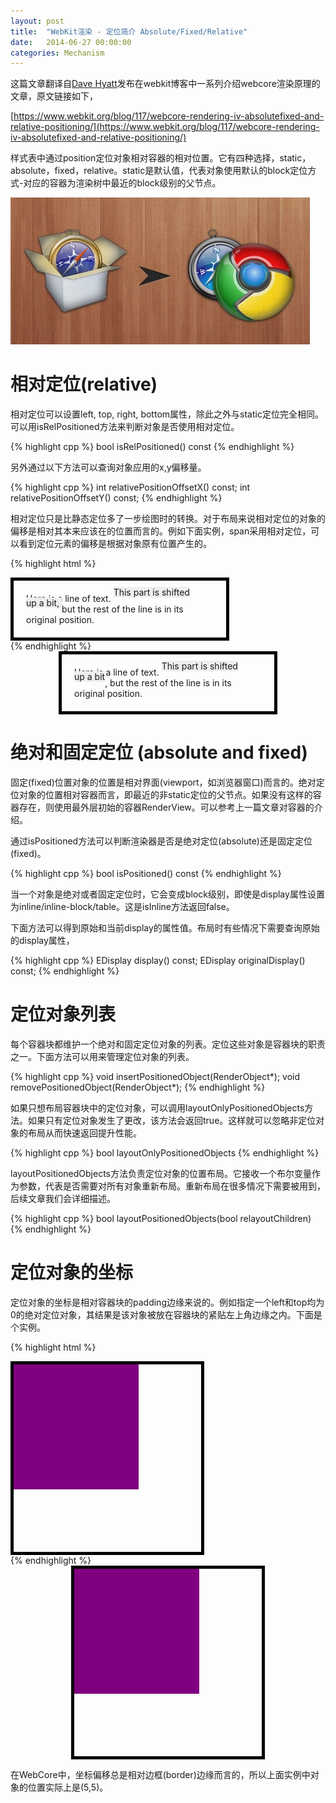 ```yaml
---
layout: post
title:  "WebKit渲染 - 定位简介 Absolute/Fixed/Relative"
date:   2014-06-27 00:00:00
categories: Mechanism
---
```


这篇文章翻译自[Dave Hyatt](http://en.wikipedia.org/wiki/Dave_Hyatt)发布在webkit博客中一系列介绍webcore渲染原理的文章，原文链接如下，

[https://www.webkit.org/blog/117/webcore-rendering-iv-absolutefixed-and-relative-positioning/](https://www.webkit.org/blog/117/webcore-rendering-iv-absolutefixed-and-relative-positioning/)

样式表中通过position定位对象相对容器的相对位置。它有四种选择，static，absolute，fixed，relative。static是默认值，代表对象使用默认的block定位方式-对应的容器为渲染树中最近的block级别的父节点。

![webkit](/assets/images/posts/webkit.jpg)

<!--more-->

# 相对定位(relative)

相对定位可以设置left, top, right, bottom属性，除此之外与static定位完全相同。可以用isRelPositioned方法来判断对象是否使用相对定位。

{% highlight cpp %}
bool isRelPositioned() const
{% endhighlight %}

另外通过以下方法可以查询对象应用的x,y偏移量。

{% highlight cpp %}
int relativePositionOffsetX() const;
int relativePositionOffsetY() const;
{% endhighlight %}

相对定位只是比静态定位多了一步绘图时的转换。对于布局来说相对定位的对象的偏移是相对其本来应该在的位置而言的。例如下面实例，span采用相对定位，可以看到定位元素的偏移是根据对象原有位置产生的。

{% highlight html %}
<div style="border:5px solid black; padding:20px; width:300px">
Here is a line of text.
<span style="position:relative;top:-10px; background-color: #eeeeee">
This part is shifted<br> up a bit,
</span>
but the rest of the line is in its original position.
</div>
{% endhighlight %}

<div style="border:5px solid black; padding:20px; width:300px; margin-left:auto; margin-right:auto">
Here is a line of text.  <span style="position:relative;top:-10px; background-color:#eeeeee">This part is shifted<br> up a bit</span>, but the rest of the line is in its original position.
</div>

# 绝对和固定定位 (absolute and fixed)

固定(fixed)位置对象的位置是相对界面(viewport，如浏览器窗口)而言的。绝对定位对象的位置相对容器而言，即最近的非static定位的父节点。如果没有这样的容器存在，则使用最外层初始的容器RenderView。可以参考上一篇文章对容器的介绍。

通过isPositioned方法可以判断渲染器是否是绝对定位(absolute)还是固定定位(fixed)。

{% highlight cpp %}
bool isPositioned() const
{% endhighlight %}

当一个对象是绝对或者固定定位时，它会变成block级别，即使是display属性设置为inline/inline-block/table。这是isInline方法返回false。

下面方法可以得到原始和当前display的属性值。布局时有些情况下需要查询原始的display属性，

{% highlight cpp %}
EDisplay display() const;
EDisplay originalDisplay() const;
{% endhighlight %}

# 定位对象列表

每个容器块都维护一个绝对和固定定位对象的列表。定位这些对象是容器块的职责之一。下面方法可以用来管理定位对象的列表。

{% highlight cpp %}
void insertPositionedObject(RenderObject*);
void removePositionedObject(RenderObject*);
{% endhighlight %}

如果只想布局容器块中的定位对象，可以调用layoutOnlyPositionedObjects方法。如果只有定位对象发生了更改，该方法会返回true。这样就可以忽略非定位对象的布局从而快速返回提升性能。

{% highlight cpp %}
bool layoutOnlyPositionedObjects
{% endhighlight %}

layoutPositionedObjects方法负责定位对象的位置布局。它接收一个布尔变量作为参数，代表是否需要对所有对象重新布局。重新布局在很多情况下需要被用到，后续文章我们会详细描述。

{% highlight cpp %}
bool layoutPositionedObjects(bool relayoutChildren)
{% endhighlight %}

# 定位对象的坐标

定位对象的坐标是相对容器块的padding边缘来说的。例如指定一个left和top均为0的绝对定位对象，其结果是该对象被放在容器块的紧贴左上角边缘之内。下面是个实例。

{% highlight html %}
<div style="position:relative;border:5px solid black;width:300px;height:300px;">
<div style="position:absolute;width:200px;height:200px;background-color:purple"></div>
</div>
{% endhighlight %}

<div style="position:relative;border:5px solid black;width:300px;height:300px;margin-left:auto;margin-right:auto">
<div style="position:absolute;width:200px;height:200px;background-color:purple"></div>
</div>

在WebCore中，坐标偏移总是相对边框(border)边缘而言的，所以上面实例中对象的位置实际上是(5,5)。
